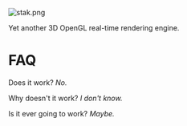 ![stak.png](http://i.imgur.com/A4VIDYu.png)

Yet another 3D OpenGL real-time rendering engine. 

# FAQ

Does it work? *No.*

Why doesn't it work? *I don't know.*

Is it ever going to work? *Maybe.*
